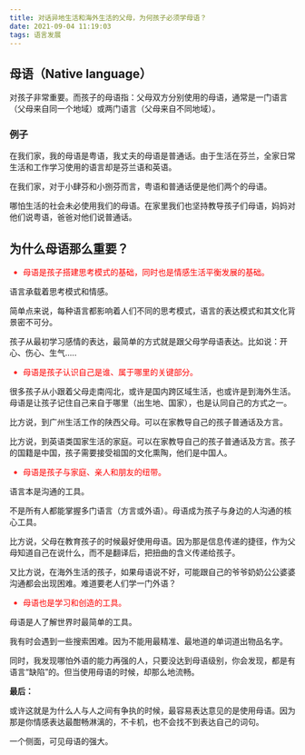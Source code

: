 ```yaml
---
title: 对话异地生活和海外生活的父母，为何孩子必须学母语？
date: 2021-09-04 11:19:03
tags: 语言发展
---
```


## 母语（Native language）

对孩子非常重要。而孩子的母语指：父母双方分别使用的母语，通常是一门语言（父母来自同一个地域）或两门语言（父母来自不同地域）。

### 例子

在我们家，我的母语是粤语，我丈夫的母语是普通话。由于生活在芬兰，全家日常生活和工作学习使用的语言却是芬兰语和英语。

<!-- more -->
在我们家，对于小肆芬和小捌芬而言，粤语和普通话便是他们两个的母语。

哪怕生活的社会未必使用我们的母语。在家里我们也坚持教导孩子们母语，妈妈对他们说粤语，爸爸对他们说普通话。

## 为什么母语那么重要？

<font color=red>
<ul>
 <li>母语是孩子搭建思考模式的基础，同时也是情感生活平衡发展的基础。</li>
 </ul>
 </font>
    
语言承载着思考模式和情感。

简单点来说，每种语言都影响着人们不同的思考模式，语言的表达模式和其文化背景密不可分。

孩子从最初学习感情的表达，最简单的方式就是跟父母学母语表达。比如说：开心、伤心、生气.....

<font color=red>
<ul>
 <li>母语是孩子认识自己是谁、属于哪里的关键部分。</li>
 </ul>
 </font>

很多孩子从小跟着父母走南闯北，或许是国内跨区域生活，也或许是到海外生活。母语是让孩子记住自己来自于哪里（出生地、国家），也是认同自己的方式之一。

比方说，到广州生活工作的陕西父母。可以在家教导自己的孩子普通话及方言。

比方说，到英语类国家生活的家庭。可以在家教导自己的孩子普通话及方言。孩子的国籍是中国，孩子需要接受祖国的文化熏陶，他们是中国人。

<font color=red>
<ul>
 <li>母语是孩子与家庭、亲人和朋友的纽带。</li>
 </ul>
 </font>

 语言本是沟通的工具。

不是所有人都能掌握多门语言（方言或外语）。母语成为孩子与身边的人沟通的核心工具。

比方说，父母在教育孩子的时候最好使用母语。因为那是信息传递的捷径，作为父母知道自己在说什么，而不是翻译后，把扭曲的含义传递给孩子。

又比方说，在海外生活的孩子，如果母语说不好，可能跟自己的爷爷奶奶公公婆婆沟通都会出现困难。难道要老人们学一门外语？

<font color=red>
<ul>
 <li>母语也是学习和创造的工具。</li>
 </ul>
 </font>

母语是人了解世界时最简单的工具。

我有时会遇到一些搜索困难。因为不能用最精准、最地道的单词道出物品名字。

同时，我发现哪怕外语的能力再强的人，只要没达到母语级别，你会发现，都是有语言“缺陷”的。但当使用母语的时候，却那么地流畅。

**最后：**

或许这就是为什么人与人之间有争执的时候，最容易表达意见的是使用母语。因为那是你情感表达最酣畅淋漓的，不卡机，也不会找不到表达自己的词句。

一个侧面，可见母语的强大。
